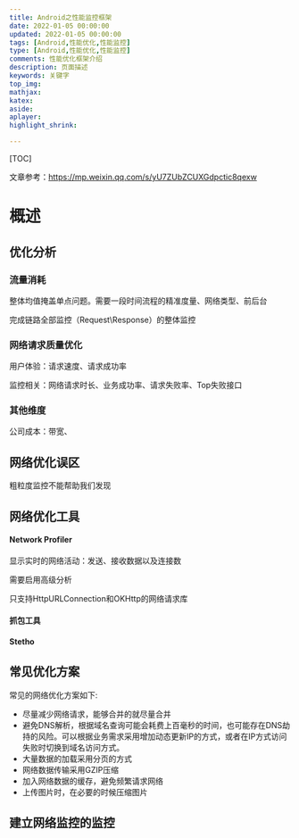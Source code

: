 ```yaml
---
title: Android之性能监控框架
date: 2022-01-05 00:00:00
updated: 2022-01-05 00:00:00
tags: [Android,性能优化,性能监控]
type: [Android,性能优化,性能监控]
comments: 性能优化框架介绍
description: 页面描述
keywords: 关键字
top_img:
mathjax:
katex:
aside:
aplayer:
highlight_shrink:

---
```




[TOC]

文章参考：https://mp.weixin.qq.com/s/yU7ZUbZCUXGdpctic8qexw

# 概述

## 优化分析

### 流量消耗


整体均值掩盖单点问题。需要一段时间流程的精准度量、网络类型、前后台

完成链路全部监控（Request\Response）的整体监控




### 网络请求质量优化

用户体验：请求速度、请求成功率

监控相关：网络请求时长、业务成功率、请求失败率、Top失败接口

### 其他维度

公司成本：带宽、

## 网络优化误区



粗粒度监控不能帮助我们发现





## 网络优化工具

#### Network Profiler

显示实时的网络活动：发送、接收数据以及连接数

需要启用高级分析

只支持HttpURLConnection和OKHttp的网络请求库




#### 抓包工具


#### Stetho









## 常见优化方案

常见的网络优化方案如下:

- 尽量减少网络请求，能够合并的就尽量合并
- 避免DNS解析，根据域名查询可能会耗费上百毫秒的时间，也可能存在DNS劫持的风险。可以根据业务需求采用增加动态更新IP的方式，或者在IP方式访问失败时切换到域名访问方式。
- 大量数据的加载采用分页的方式
- 网络数据传输采用GZIP压缩
- 加入网络数据的缓存，避免频繁请求网络
- 上传图片时，在必要的时候压缩图片



## 建立网络监控的监控